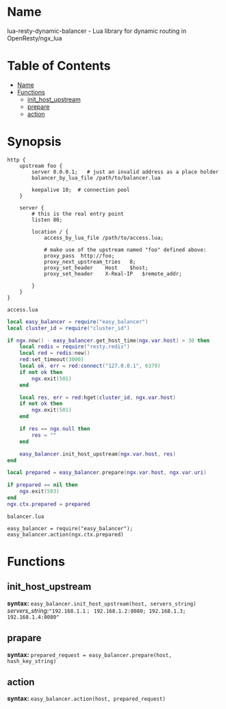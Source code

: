 Name
====

lua-resty-dynamic-balancer - Lua library for dynamic routing in OpenResty/ngx_lua

Table of Contents
=================

* [Name](#name)
* [Functions](#functions)
    * [init_host_upstream](#init_host_upstream)
    * [prepare](#prepare)
    * [action](#action)

Synopsis
========
```nginx
http {
    upstream foo {
        server 0.0.0.1;   # just an invalid address as a place holder
        balancer_by_lua_file /path/to/balancer.lua

        keepalive 10;  # connection pool
    }

    server {
        # this is the real entry point
        listen 80;

        location / {
            access_by_lua_file /path/to/access.lua;

            # make use of the upstream named "foo" defined above:
            proxy_pass  http://foo;
            proxy_next_upstream_tries   8;
            proxy_set_header    Host    $host;
            proxy_set_header    X-Real-IP   $remote_addr;

        }
    }
}
```

`access.lua`
```access.lua
local easy_balancer = require("easy_balancer")
local cluster_id = require("cluster_id")

if ngx.now() - easy_balancer.get_host_time(ngx.var.host) > 30 then
    local redis = require("resty.redis")
    local red = redis:new()
    red:set_timeout(3000)
    local ok, err = red:connect("127.0.0.1", 6379)
    if not ok then
        ngx.exit(501)
    end

    local res, err = red:hget(cluster_id, ngx.var.host)
    if not ok then
        ngx.exit(501)
    end

    if res == ngx.null then
        res = ""
    end

    easy_balancer.init_host_upstream(ngx.var.host, res)
end

local prepared = easy_balancer.prepare(ngx.var.host, ngx.var.uri)

if prepared == nil then
    ngx.exit(503)
end
ngx.ctx.prepared = prepared
```

`balancer.lua`
```
easy_balancer = require("easy_balancer");
easy_balancer.action(ngx.ctx.prepared)
```

Functions
=========

init_host_upstream
------------------
**syntax:** `easy_balancer.init_host_upstream(host, servers_string)`
*servers_string:*`"192.168.1.1； 192.168.1.2:8080; 192.168.1.3; 192.168.1.4:8080"`

prapare
-------
**syntax:** `prepared_request = easy_balancer.prepare(host, hash_key_string)`

action
------
**syntax:** `easy_balancer.action(host, prepared_request)`
